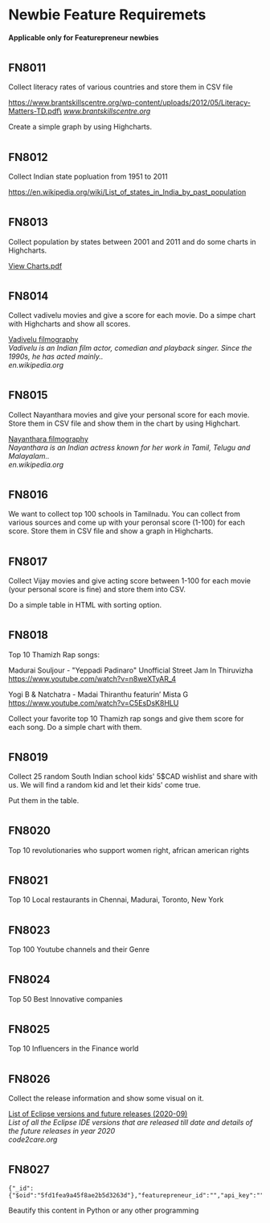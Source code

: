 # Newbie Feature Requiremets
#### Applicable only for Featurepreneur newbies

#

## FN8011

Collect literacy rates of various countries and store them in CSV file

https://www.brantskillscentre.org/wp-content/uploads/2012/05/Literacy-Matters-TD.pdf\
*www.brantskillscentre.org*

Create a simple graph by using Highcharts.
#

## FN8012

Collect Indian state popluation from 1951 to 2011

​https://en.wikipedia.org/wiki/List_of_states_in_India_by_past_population​
#

## FN8013

Collect population by states between 2001 and 2011 and do some charts in Highcharts.

[View Charts.pdf](Final_PPT_2011_chapter3.md)

#

## FN8014

Collect vadivelu movies and give a score for each movie. Do a simpe chart with Highcharts and show all scores.

[Vadivelu filmography](https://en.wikipedia.org/wiki/Vadivelu_filmography)\
*Vadivelu is an Indian film actor, comedian and playback singer. Since the 1990s, he has acted mainly..*\
*en.wikipedia.org*
#

## FN8015

Collect Nayanthara movies and give your personal score for each movie. Store them in CSV file and show them in the chart by using Highchart.

[Nayanthara filmography](https://en.wikipedia.org/wiki/Nayanthara_filmography)\
*Nayanthara is an Indian actress known for her work in Tamil, Telugu and Malayalam..*\
*en.wikipedia.org*
#

## FN8016

We want to collect top 100 schools in Tamilnadu. You can collect from various sources and come up with your peronsal score (1-100) for each score.  Store them in CSV file and show a graph in Highcharts.
#

## FN8017
Collect Vijay movies and give acting score between 1-100 for each movie (your personal score is fine) and store them into CSV.

Do a simple table in HTML with sorting option. 
#

## FN8018

Top 10 Thamizh Rap songs:

Madurai Souljour - "Yeppadi Padinaro" Unofficial Street Jam In Thiruvizha https://www.youtube.com/watch?v=n8weXTyAR_4​

Yogi B & Natchatra - Madai Thiranthu featurin’ Mista G 
https://www.youtube.com/watch?v=C5EsDsK8HLU​

Collect your favorite top 10 Thamizh rap songs and give them score for each song. Do a simple chart with them.
#

## FN8019

Collect 25 random South Indian school kids' 5$CAD wishlist and share with us. We will find a random kid and let their kids' come true.

Put them in the table.
#

## FN8020

Top 10 revolutionaries who support women right, african american rights
#

## FN8021

Top 10 Local restaurants in Chennai, Madurai, Toronto, New York
# 

## FN8023

Top 100 Youtube channels and their Genre
#

## FN8024

Top 50 Best Innovative companies
# 

## FN8025

Top 10 Influencers in the Finance world
# 

## FN8026

Collect the release information and show some visual on it.

[List of Eclipse versions and future releases (2020-09)](https://code2care.org/2015/list-eclipse-ide-versions-future-releases-mars-neon)\
*List of all the Eclipse IDE versions that are released till date and details of the future releases in year 2020*\
*code2care.org*

#

## FN8027
    {"_id":{"$oid":"5fd1fea9a45f8ae2b5d3263d"},"featurepreneur_id":"","api_key":"","created_at":"","expire_at":"","approved_by":""}
    
Beautify this content in Python or any other programming